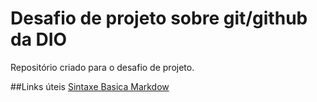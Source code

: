 # Desafio de projeto sobre git/github da DIO
Repositório criado para o desafio de projeto.

##Links úteis
[Sintaxe Basica Markdow](https://www.markdownguide.org/basic-syntax/)
